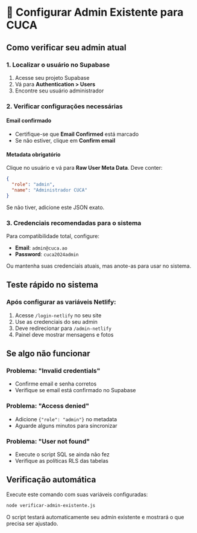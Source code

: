 # 👤 Configurar Admin Existente para CUCA

## Como verificar seu admin atual

### 1. Localizar o usuário no Supabase
1. Acesse seu projeto Supabase
2. Vá para **Authentication > Users**
3. Encontre seu usuário administrador

### 2. Verificar configurações necessárias

#### Email confirmado
- Certifique-se que **Email Confirmed** está marcado
- Se não estiver, clique em **Confirm email**

#### Metadata obrigatório
Clique no usuário e vá para **Raw User Meta Data**. Deve conter:
```json
{
  "role": "admin",
  "name": "Administrador CUCA"
}
```

Se não tiver, adicione este JSON exato.

### 3. Credenciais recomendadas para o sistema
Para compatibilidade total, configure:
- **Email**: `admin@cuca.ao`
- **Password**: `cuca2024admin`

Ou mantenha suas credenciais atuais, mas anote-as para usar no sistema.

## Teste rápido no sistema

### Após configurar as variáveis Netlify:
1. Acesse `/login-netlify` no seu site
2. Use as credenciais do seu admin
3. Deve redirecionar para `/admin-netlify`
4. Painel deve mostrar mensagens e fotos

## Se algo não funcionar

### Problema: "Invalid credentials"
- Confirme email e senha corretos
- Verifique se email está confirmado no Supabase

### Problema: "Access denied" 
- Adicione `{"role": "admin"}` no metadata
- Aguarde alguns minutos para sincronizar

### Problema: "User not found"
- Execute o script SQL se ainda não fez
- Verifique as políticas RLS das tabelas

## Verificação automática
Execute este comando com suas variáveis configuradas:
```bash
node verificar-admin-existente.js
```

O script testará automaticamente seu admin existente e mostrará o que precisa ser ajustado.